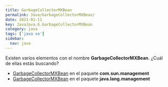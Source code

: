 ```yaml
---
title: GarbageCollectorMXBean
permalink: Java/GarbageCollectorMXBean/
date: 2021-01-11
key: JavaJava.G.GarbageCollectorMXBean
category: java
tags: ['java se']
sidebar: 
  nav: java
---
```


Existen varios elementos con el nombre **GarbageCollectorMXBean**. ¿Cuál de ellas estás buscando?
<ul>
<li><a href="/Java/GarbageCollectorMXBean-com-sun-management/">GarbageCollectorMXBean</a> en el paquete <strong>com.sun.management</strong></li>
<li><a href="/Java/GarbageCollectorMXBean-java-lang-management/">GarbageCollectorMXBean</a> en el paquete <strong>java.lang.management</strong></li>
<ul>

